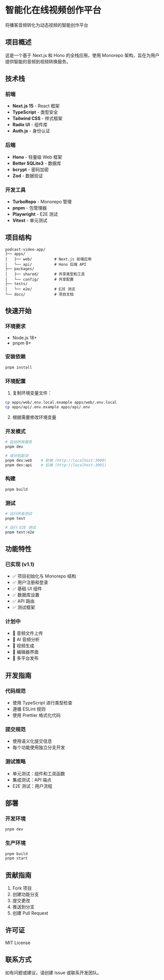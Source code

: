 # 智能化在线视频创作平台

将播客音频转化为动态视频的智能创作平台

## 项目概述

这是一个基于 Next.js 和 Hono 的全栈应用，使用 Monorepo 架构，旨在为用户提供智能的音频到视频转换服务。

## 技术栈

### 前端
- **Next.js 15** - React 框架
- **TypeScript** - 类型安全
- **Tailwind CSS** - 样式框架
- **Radix UI** - 组件库
- **Auth.js** - 身份认证

### 后端
- **Hono** - 轻量级 Web 框架
- **Better SQLite3** - 数据库
- **bcrypt** - 密码加密
- **Zod** - 数据验证

### 开发工具
- **TurboRepo** - Monorepo 管理
- **pnpm** - 包管理器
- **Playwright** - E2E 测试
- **Vitest** - 单元测试

## 项目结构

```
podcast-video-app/
├── apps/
│   ├── web/          # Next.js 前端应用
│   └── api/          # Hono 后端 API
├── packages/
│   ├── shared/       # 共享类型和工具
│   └── config/       # 共享配置
├── tests/
│   └── e2e/          # E2E 测试
└── docs/             # 项目文档
```

## 快速开始

### 环境要求
- Node.js 18+
- pnpm 8+

### 安装依赖
```bash
pnpm install
```

### 环境配置
1. 复制环境变量文件：
```bash
cp apps/web/.env.local.example apps/web/.env.local
cp apps/api/.env.example apps/api/.env
```

2. 根据需要修改环境变量

### 开发模式
```bash
# 启动所有服务
pnpm dev

# 或分别启动
pnpm dev:web    # 前端 (http://localhost:3000)
pnpm dev:api    # 后端 (http://localhost:3001)
```

### 构建
```bash
pnpm build
```

### 测试
```bash
# 运行所有测试
pnpm test

# 运行 E2E 测试
pnpm test:e2e
```

## 功能特性

### 已实现 (v1.1)
- ✅ 项目初始化与 Monorepo 结构
- ✅ 用户注册和登录
- ✅ 基础 UI 组件
- ✅ 数据库设置
- ✅ API 路由
- ✅ 测试框架

### 计划中
- 🔄 音频文件上传
- 🔄 AI 音频分析
- 🔄 视频生成
- 🔄 编辑器界面
- 🔄 多平台发布

## 开发指南

### 代码规范
- 使用 TypeScript 进行类型检查
- 遵循 ESLint 规则
- 使用 Prettier 格式化代码

### 提交规范
- 使用语义化提交信息
- 每个功能使用独立分支开发

### 测试策略
- 单元测试：组件和工具函数
- 集成测试：API 端点
- E2E 测试：用户流程

## 部署

### 开发环境
```bash
pnpm dev
```

### 生产环境
```bash
pnpm build
pnpm start
```

## 贡献指南

1. Fork 项目
2. 创建功能分支
3. 提交更改
4. 推送到分支
5. 创建 Pull Request

## 许可证

MIT License

## 联系方式

如有问题或建议，请创建 Issue 或联系开发团队。
